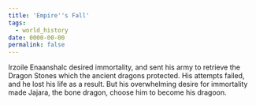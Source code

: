 ```yaml
---
title: 'Empire''s Fall'
tags:
  - world_history
date: 0000-00-00
permalink: false
---
```

Irzoile Enaanshalc desired immortality, and sent his army to retrieve the Dragon Stones which the ancient dragons protected. His attempts failed, and he lost his life as a result. But his overwhelming desire for immortality made Jajara, the bone dragon, choose him to become his dragoon.